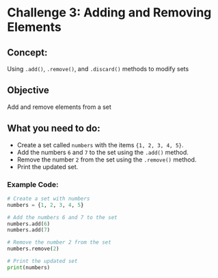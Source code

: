 # Challenge 3: Adding and Removing Elements

## Concept:
Using `.add()`, `.remove()`, and `.discard()` methods to modify sets
## Objective
Add and remove elements from a set
## What you need to do:
- Create a set called `numbers` with the items `{1, 2, 3, 4, 5}`.
- Add the numbers `6` and `7` to the set using the `.add()` method.
- Remove the number `2` from the set using the `.remove()` method.
- Print the updated set.

### Example Code:

```python
# Create a set with numbers
numbers = {1, 2, 3, 4, 5}

# Add the numbers 6 and 7 to the set
numbers.add(6)
numbers.add(7)

# Remove the number 2 from the set
numbers.remove(2)

# Print the updated set
print(numbers)
